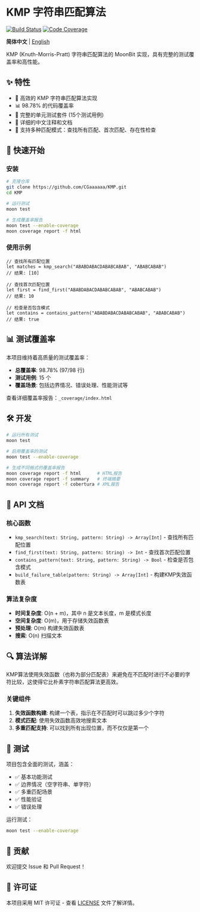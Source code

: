 # KMP 字符串匹配算法



[![Build Status](https://img.shields.io/github/actions/workflow/status/CGaaaaaa/KMP/ci.yml)](https://github.com/CGaaaaaa/KMP/actions) [![Code Coverage](https://img.shields.io/badge/coverage-98.78%25-brightgreen)](https://github.com/CGaaaaaa/KMP/actions) 

**简体中文** | [English](README_EN.md)

KMP (Knuth-Morris-Pratt) 字符串匹配算法的 MoonBit 实现，具有完整的测试覆盖率和高性能。

## ✨ 特性

- 🚀 高效的 KMP 字符串匹配算法实现
- 📊 98.78% 的代码覆盖率
- 🧪 完整的单元测试套件 (15个测试用例)
- 📝 详细的中文注释和文档
- 🔧 支持多种匹配模式：查找所有匹配、首次匹配、存在性检查

## 🚀 快速开始

### 安装

```bash
# 克隆仓库
git clone https://github.com/CGaaaaaa/KMP.git
cd KMP

# 运行测试
moon test

# 生成覆盖率报告
moon test --enable-coverage
moon coverage report -f html
```

### 使用示例

```moonbit
// 查找所有匹配位置
let matches = kmp_search("ABABDABACDABABCABAB", "ABABCABAB")
// 结果: [10]

// 查找首次匹配位置
let first = find_first("ABABDABACDABABCABAB", "ABABCABAB")
// 结果: 10

// 检查是否包含模式
let contains = contains_pattern("ABABDABACDABABCABAB", "ABABCABAB")
// 结果: true
```

## 📊 测试覆盖率

本项目维持着高质量的测试覆盖率：

- **总覆盖率**: 98.78% (97/98 行)
- **测试用例**: 15 个
- **覆盖场景**: 包括边界情况、错误处理、性能测试等

查看详细覆盖率报告：`_coverage/index.html`

## 🛠️ 开发

```bash
# 运行所有测试
moon test

# 启用覆盖率的测试
moon test --enable-coverage

# 生成不同格式的覆盖率报告
moon coverage report -f html      # HTML报告
moon coverage report -f summary   # 终端摘要
moon coverage report -f cobertura # XML报告
```

## 📝 API 文档

### 核心函数

- `kmp_search(text: String, pattern: String) -> Array[Int]` - 查找所有匹配位置
- `find_first(text: String, pattern: String) -> Int` - 查找首次匹配位置
- `contains_pattern(text: String, pattern: String) -> Bool` - 检查是否包含模式
- `build_failure_table(pattern: String) -> Array[Int]` - 构建KMP失效函数表

### 算法复杂度

- **时间复杂度**: O(n + m)，其中 n 是文本长度，m 是模式长度
- **空间复杂度**: O(m)，用于存储失效函数表
- **预处理**: O(m) 构建失效函数表
- **搜索**: O(n) 扫描文本

## 🔍 算法详解

KMP算法使用失效函数（也称为部分匹配表）来避免在不匹配时进行不必要的字符比较，这使得它比朴素字符串匹配算法更高效。

### 关键组件

1. **失效函数构建**: 构建一个表，指示在不匹配时可以跳过多少个字符
2. **模式匹配**: 使用失效函数高效地搜索文本
3. **多重匹配支持**: 可以找到所有出现位置，而不仅仅是第一个

## 🧪 测试

项目包含全面的测试，涵盖：

- ✅ 基本功能测试
- ✅ 边界情况（空字符串、单字符）
- ✅ 多重匹配场景
- ✅ 性能验证
- ✅ 错误处理

运行测试：
```bash
moon test --enable-coverage
```

## 🤝 贡献

欢迎提交 Issue 和 Pull Request！

## 📄 许可证

本项目采用 MIT 许可证 - 查看 [LICENSE](LICENSE) 文件了解详情。